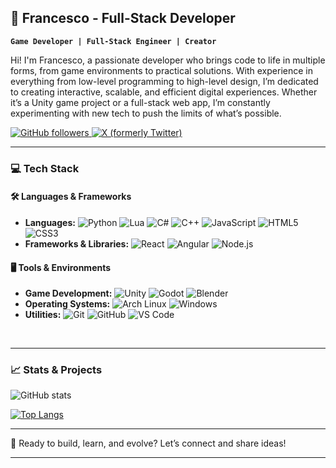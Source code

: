 <!--
## Hi there 👋


**Kekko16004/Kekko16004** is a ✨ _special_ ✨ repository because its `README.md` (this file) appears on your GitHub profile.

Here are some ideas to get you started:

- 🔭 I’m currently working on ...
- 🌱 I’m currently learning ...
- 👯 I’m looking to collaborate on ...
- 🤔 I’m looking for help with ...
- 💬 Ask me about ...
- 📫 How to reach me: ...
- 😄 Pronouns: ...
- ⚡ Fun fact: ...
-->

## 👾 Francesco - Full-Stack Developer

**`Game Developer | Full-Stack Engineer | Creator`**

Hi! I'm Francesco, a passionate developer who brings code to life in multiple forms, from game environments to practical solutions. With experience in everything from low-level programming to high-level design, I’m dedicated to creating interactive, scalable, and efficient digital experiences. Whether it’s a Unity game project or a full-stack web app, I’m constantly experimenting with new tech to push the limits of what’s possible.

<p align="left">
   <a href="https://github.com/Kekko16004">
      <img alt="GitHub followers" src="https://img.shields.io/github/followers/Francesco?color=green&logo=github&style=for-the-badge"/>
   </a>
   <a href="https://x.com/Franchito1897">
      <img alt="X (formerly Twitter)" src="https://img.shields.io/badge/-Follow-blue?style=for-the-badge&logo=twitter&logoColor=white"/>
   </a>
</p>

---

### 💻 Tech Stack

#### 🛠️ Languages & Frameworks
- **Languages:** ![Python](https://img.shields.io/badge/Python-3670A0?style=flat&logo=python&logoColor=ffdd54) ![Lua](https://img.shields.io/badge/Lua-2C2D72?style=flat&logo=lua&logoColor=white) ![C#](https://img.shields.io/badge/C%23-239120?style=flat&logo=c-sharp&logoColor=white) ![C++](https://img.shields.io/badge/C%2B%2B-00599C?style=flat&logo=c%2B%2B&logoColor=white) ![JavaScript](https://img.shields.io/badge/JavaScript-F7DF1E?style=flat&logo=javascript&logoColor=black) ![HTML5](https://img.shields.io/badge/HTML5-E34F26?style=flat&logo=html5&logoColor=white) ![CSS3](https://img.shields.io/badge/CSS3-1572B6?style=flat&logo=css3&logoColor=white)
- **Frameworks & Libraries:** ![React](https://img.shields.io/badge/React-20232A?style=flat&logo=react&logoColor=61DAFB) ![Angular](https://img.shields.io/badge/Angular-DD0031?style=flat&logo=angular&logoColor=white) ![Node.js](https://img.shields.io/badge/Node.js-339933?style=flat&logo=nodedotjs&logoColor=white)

#### 🖥️ Tools & Environments
- **Game Development:** ![Unity](https://img.shields.io/badge/Unity-100000?style=flat&logo=unity&logoColor=white) ![Godot](https://img.shields.io/badge/Godot-478CBF?style=flat&logo=godot-engine&logoColor=white) ![Blender](https://img.shields.io/badge/Blender-F5792A?style=flat&logo=blender&logoColor=white)
- **Operating Systems:** ![Arch Linux](https://img.shields.io/badge/Arch_Linux-1793D1?style=flat&logo=arch-linux&logoColor=white) ![Windows](https://img.shields.io/badge/Windows-0078D6?style=flat&logo=windows&logoColor=white)
- **Utilities:** ![Git](https://img.shields.io/badge/Git-F05032?style=flat&logo=git&logoColor=white) ![GitHub](https://img.shields.io/badge/GitHub-100000?style=flat&logo=github&logoColor=white) ![VS Code](https://img.shields.io/badge/VS_Code-0078D4?style=flat&logo=visual-studio-code&logoColor=white)

<br/>

---

### 📈 Stats & Projects

![GitHub stats](https://github-readme-stats.vercel.app/api?username=Kekko16004&show_icons=true&theme=radical)

[![Top Langs](https://github-readme-stats.vercel.app/api/top-langs/?username=Kekko16004&layout=compact&theme=radical)](https://github.com/anuraghazra/github-readme-stats)


---
<!--

### 🌐 Latest Projects

Check out some of my latest projects:

- **[Dynamic Terminal Simulator](#)** - A Python-based terminal with dynamic command loading.
- **[Zombie Survival Game](#)** - A tense, post-apocalyptic game made in Unity.
- **[Statistical Sports Platform](#)** - A site for analyzing football stats, optimized for ease of use.

---

### 📺 YouTube Videos

Follow me for more content on Unity, development projects, and tutorials!

[![Latest Video](https://ytcards.demolab.com/?id=e85uJvX5geA&title=I+Spent+40+Hours+Coding+This%21&background_color=%230d1117&title_color=%23ffffff&stats_color=%23dedede)](https://www.youtube.com/watch?v=e85uJvX5geA)

---
-->

🚀 Ready to build, learn, and evolve? Let’s connect and share ideas!

---
